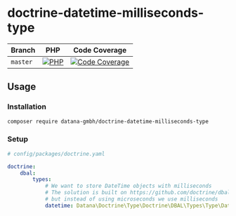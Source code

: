 # doctrine-datetime-milliseconds-type

| Branch    | PHP                                         | Code Coverage                                        |
|-----------|---------------------------------------------|------------------------------------------------------|
| `master`  | [![PHP][build-status-master-php]][actions]  | [![Code Coverage][coverage-status-master]][codecov]  |

## Usage

### Installation

```bash
composer require datana-gmbh/doctrine-datetime-milliseconds-type
```



### Setup
```yaml
# config/packages/doctrine.yaml

doctrine:
    dbal:
        types:
            # We want to store DateTime objects with milliseconds
            # The solution is built on https://github.com/doctrine/dbal/issues/2873#issuecomment-701052412
            # but instead of using microseconds we use milliseconds
            datetime: Datana\Doctrine\Type\Doctrine\DBAL\Types\Type\DateTimeMillisecondsType
```

[build-status-master-php]: https://github.com/datana-gmbh/doctrine-datetime-milliseconds-type/workflows/PHP/badge.svg?branch=master
[coverage-status-master]: https://codecov.io/gh/datana-gmbh/doctrine-datetime-milliseconds-type/branch/master/graph/badge.svg

[actions]: https://github.com/datana-gmbh/doctrine-datetime-milliseconds-type/actions
[codecov]: https://codecov.io/gh/datana-gmbh/doctrine-datetime-milliseconds-type
